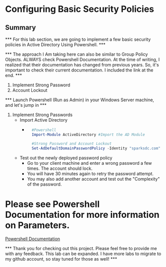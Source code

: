 # Configuring Basic Security Policies

## Summary

*** For this lab section, we are going to implement a few basic security policies in Active Directory Using Powershell. ***

*** The approach I Am taking here can also be similar to Group Policy Objects. ALWAYS check Powershell Documentation. At the time of writing, I realized that their documentation has changed from previous years. So, it's important to check their current documentation. I included the link at the end. ***

1. Implement Strong Password
2. Account Lockout


*** Launch Powershell (Run as Admin) in your Windows Server machine, and let's jump in ***

1. Implement Strong Passwords
    - Import Active Directory
        - ```powershell
            #Powershell
            Import-Module ActiveDirectory #Import the AD Module

            #Strong Password and Account Lockout
            Set-AdDefaultDomainPasswordPolicy -Identity "sparksdc.com" -LockoutThreshold 3 -LockoutDuration "00:30:00" -MinPasswordLength 10 -MinPasswordAge 90 -MaxPasswordAge 180 -PasswordHistoryCount 10 -ComplexityEnabled $true

    - Test out the newly deployed password policy
        - Go to your client machine and enter a wrong password a few times. The account should lock.
        - You will have 30 minutes again to retry the password attempt.
        - You may also add another account and test out the "Complexity" of the password.

    
# Please see Powershell Documentation for more information on Parameters.


 <a href="https://learn.microsoft.com/en-us/powershell/module/activedirectory/set-adfinegrainedpasswordpolicy?view=windowsserver2022-ps" target="_blank">Powershell Documentation</a>


*** Thank you for checking out this project. Please feel free to provide me with any feedback. This lab can be expanded. I have more labs to migrate to my github account, so stay tuned for those as well!  ***

